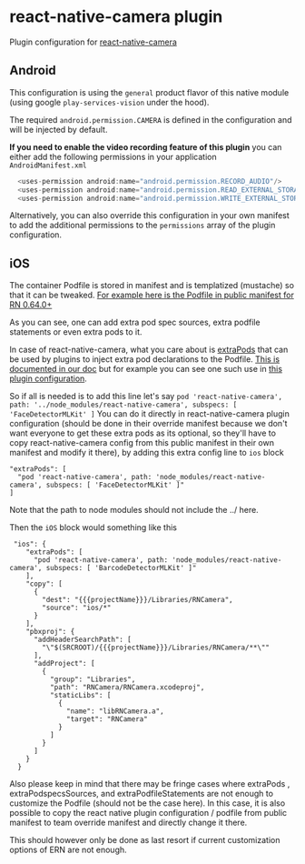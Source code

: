 # react-native-camera plugin

Plugin configuration for [react-native-camera](https://github.com/react-native-community/react-native-camera)

## Android

This configuration is using the `general` product flavor of this native module (using google `play-services-vision` under the hood).

The required `android.permission.CAMERA` is defined in the configuration and will be injected by default.

**If you need to enable the video recording feature of this plugin** you can either add the following permissions in your application `AndroidManifest.xml`

```java
  <uses-permission android:name="android.permission.RECORD_AUDIO"/>
  <uses-permission android:name="android.permission.READ_EXTERNAL_STORAGE" />
  <uses-permission android:name="android.permission.WRITE_EXTERNAL_STORAGE" />
  ```

Alternatively, you can also override this configuration in your own manifest to add the additional permissions to the `permissions` array of the plugin configuration.

## iOS

The container Podfile is stored in manifest and is templatized (mustache) so that it can be tweaked. [For example here is the Podfile in public manifest for RN 0.64.0+](https://github.com/electrode-io/electrode-native-manifest/blob/62a5bfffffb1d07562be87719f35260c033a057a/plugins/ern_v0.45.0%2B/react-native_v0.64.0%2B/Podfile)

As you can see, one can add extra pod spec sources, extra podfile statements or even extra pods to it.

In case of react-native-camera, what you care about is [extraPods](https://github.com/electrode-io/electrode-native-manifest/blob/62a5bfffffb1d07562be87719f35260c033a057a/plugins/ern_v0.45.0%2B/react-native_v0.64.0%2B/Podfile#L47-L49) that can be used by plugins to inject extra pod declarations to the Podfile. [This is documented in our doc](https://native.electrode.io/reference/index-2/native-modules#ios) but for example you can see one such use in [this plugin configuration](https://github.com/electrode-io/electrode-native-manifest/blob/62a5bfffffb1d07562be87719f35260c033a057a/plugins/ern_v0.45.0%2B/react-native-permissions_v2.2.0%2B/config.json#L6-L12).

So if all is needed is to add this line let's say
`pod 'react-native-camera', path: '../node_modules/react-native-camera', subspecs: [ 'FaceDetectorMLKit' ]`
You can do it directly in react-native-camera plugin configuration (should be done in their override manifest because we don't want everyone to get these extra pods as its optional, so they'll have to copy react-native-camera config from this public manifest in their own manifest and modify it there), by adding this extra config line to `ios` block
```
"extraPods": [
  "pod 'react-native-camera', path: 'node_modules/react-native-camera', subspecs: [ 'FaceDetectorMLKit' ]"
]
```
Note that the path to node modules should not include the ../ here.

Then the `iOS` block would something like this

```
 "ios": {
    "extraPods": [
      "pod 'react-native-camera', path: 'node_modules/react-native-camera', subspecs: [ 'BarcodeDetectorMLKit' ]"
    ],
    "copy": [
      {
        "dest": "{{{projectName}}}/Libraries/RNCamera",
        "source": "ios/*"
      }
    ],
    "pbxproj": {
      "addHeaderSearchPath": [
        "\"$(SRCROOT)/{{{projectName}}}/Libraries/RNCamera/**\""
      ],
      "addProject": [
        {
          "group": "Libraries",
          "path": "RNCamera/RNCamera.xcodeproj",
          "staticLibs": [
            {
              "name": "libRNCamera.a",
              "target": "RNCamera"
            }
          ]
        }
      ]
    }
  }
```


Also please keep in mind that there may be fringe cases where extraPods , extraPodspecsSources, and extraPodfileStatements are not enough to customize the Podfile (should not be the case here). In this case, it is also possible to copy the react native plugin configuration / podfile from public manifest to team override manifest and directly change it there.

This should however only be done as last resort if current customization options of ERN are not enough.
